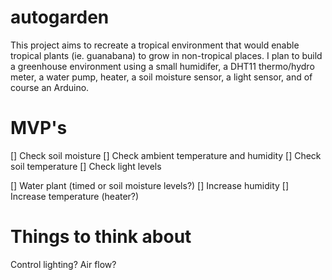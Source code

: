 # autogarden

This project aims to recreate a tropical environment that would enable tropical plants (ie. guanabana) to grow in non-tropical places. I plan to build a greenhouse environment using a small humidifer, a DHT11 thermo/hydro meter, a water pump, heater, a soil moisture sensor, a light sensor, and of course an Arduino.

# MVP's

[] Check soil moisture
[] Check ambient temperature and humidity
[] Check soil temperature
[] Check light levels

[] Water plant (timed or soil moisture levels?)
[] Increase humidity
[] Increase temperature (heater?)

# Things to think about
Control lighting?
Air flow?
